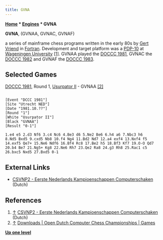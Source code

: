 ```yaml
---
title: GVNA
---
```

**[Home](Home "Home") * [Engines](Engines "Engines") * GVNA**

**GVNA**, (GVNAA, GVNAC, GVNAF)

a series of mainframe chess programs written in the early 80s by [Gert Vriend](index.php?title=Gert_Vriend&action=edit&redlink=1 "Gert Vriend (page does not exist)") in [Fortran](Fortran "Fortran"). Development and target platform was a [PDP-10](PDP-10 "PDP-10") at [Wageningen University](https://en.wikipedia.org/wiki/Wageningen_University_and_Research_Centre) <a id="cite-note-1" href="#cite-ref-1">[1]</a>. GVNAA played the [DOCCC 1981](DOCCC_1981 "DOCCC 1981"), GVNAC the [DOCCC 1982](DOCCC_1982 "DOCCC 1982") and GVNAF the [DOCCC 1983](DOCCC_1983 "DOCCC 1983").

## Selected Games

[DOCCC 1981](DOCCC_1981 "DOCCC 1981"), Round 1, [Usurpator II](Usurpator "Usurpator") - GVNAA <a id="cite-note-2" href="#cite-ref-2">[2]</a>

```

[Event "DCCC 1981"]
[Site "Utrecht NED"]
[Date "1981.10.??"]
[Round "1"]
[White "Usurpator II"]
[Black "GVNAA"]
[Result "0-1"]

1.e4 e5 2.d3 Nf6 3.c4 Nc6 4.Be3 d6 5.Ne2 Be6 6.h4 a6 7.Nbc3 h6 
8.Nd5 Bxd5 9.cxd5 Nb8 10.f4 Ng4 11.Bd2 Nd7 12.a4 exf4 13.Nxf4 f5 
14.exf5 Qe7+ 15.Ne6 Ndf6 16.Bf4 Rc8 17.Be2 h5 18.Bf3 Kf7 19.O-O Qd7 
20.b4 Be7 21.Ng5+ Kg8 22.Ne6 Rh7 23.Qe2 Ra8 24.g3 Rh8 25.Rac1 c5 
26.bxc5 Nxd5 27.Bxd5 0-1

```

## External Links

- [CSVNP2 - Eerste Nederlands Kampioenschappen Computerschaken](http://www.csvnsupplementsite.nl/csvnp2.html) (Dutch)

## References

1. <a id="cite-ref-1" href="#cite-note-1">↑</a> [CSVNP2 - Eerste Nederlands Kampioenschappen Computerschaken](http://www.csvnsupplementsite.nl/csvnp2.html) (Dutch)
1. <a id="cite-ref-2" href="#cite-note-2">↑</a> [Downloads | Open Dutch Computer Chess Championships | Games](http://www.csvn.nl/index.php?option=com_docman&task=cat_view&gid=37&Itemid=26&lang=en&limitstart=30)

**[Up one level](Engines "Engines")**

